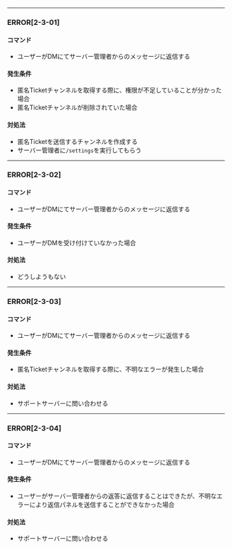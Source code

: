 
---

### ERROR[2-3-01]
#### コマンド
- ユーザーがDMにてサーバー管理者からのメッセージに返信する
#### 発生条件
- 匿名Ticketチャンネルを取得する際に、権限が不足していることが分かった場合
- 匿名Ticketチャンネルが削除されていた場合
#### 対処法
- 匿名Ticketを送信するチャンネルを作成する
- サーバー管理者に`/settings`を実行してもらう

---

### ERROR[2-3-02]
#### コマンド
- ユーザーがDMにてサーバー管理者からのメッセージに返信する
#### 発生条件
- ユーザーがDMを受け付けていなかった場合
#### 対処法
- どうしようもない

---

### ERROR[2-3-03]
#### コマンド
- ユーザーがDMにてサーバー管理者からのメッセージに返信する
#### 発生条件
- 匿名Ticketチャンネルを取得する際に、不明なエラーが発生した場合
#### 対処法
- サポートサーバーに問い合わせる

---

### ERROR[2-3-04]
#### コマンド
- ユーザーがDMにてサーバー管理者からのメッセージに返信する
#### 発生条件
- ユーザーがサーバー管理者からの返答に返信することはできたが、不明なエラーにより返信パネルを送信することができなかった場合
#### 対処法
- サポートサーバーに問い合わせる